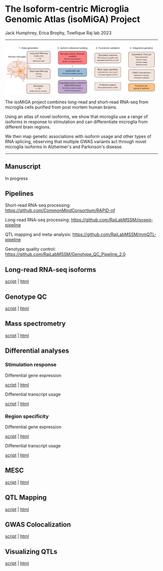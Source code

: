 # The Isoform-centric Microglia Genomic Atlas (isoMiGA) Project

Jack Humphrey, Erica Brophy, Towfique Raj lab 2023

---



![overview](https://github.com/RajLabMSSM/isoMiGA/raw/main/isomiga_schematic.png)


The isoMiGA project combines long-read and short-read RNA-seq from microglia cells purified from post mortem human brains.

Using an atlas of novel isoforms, we show that microglia use a range of isoforms in response to stimulation and can differentiate microglia from different brain regions.

We then map genetic associations with isoform usage and other types of RNA splicing, observing that multiple GWAS variants act through novel microglia isoforms in Alzheimer's and Parkinson's disease.

---

## Manuscript 

In progress

## Pipelines

Short-read RNA-seq processing:  https://github.com/CommonMindConsortium/RAPiD-nf

Long-read RNA-seq processing: https://github.com/RajLabMSSM/isoseq-pipeline  

QTL mapping and meta-analysis: https://github.com/RajLabMSSM/mmQTL-pipeline

Genotype quality control: https://github.com/RajLabMSSM/Genotype_QC_Pipeline_2.0 


## Long-read RNA-seq isoforms

[script](https://github.com/RajLabMSSM/isoMiGA/blob/main/scripts/describe_stringtie.Rmd)
|
[html](https://RajLabMSSM.github.io/isoMiGA/html/)

## Genotype QC

[script](https://github.com/RajLabMSSM/isoMiGA/blob/main/scripts/genotype_qc.Rmd)
|
[html](https://RajLabMSSM.github.io/isoMiGA/html/)

## Mass spectrometry

[script](https://github.com/RajLabMSSM/isoMiGA/blob/main/scripts/explore_proteomics.Rmd)
|
[html](https://RajLabMSSM.github.io/isoMiGA/html/)

## Differential analyses

### Stimulation response

Differential gene expression

[script](https://github.com/RajLabMSSM/isoMiGA/blob/main/scripts/region_deg.Rmd)
|
[html](https://RajLabMSSM.github.io/isoMiGA/html/)

Differential transcript usage

[script](https://github.com/RajLabMSSM/isoMiGA/blob/main/scripts/region_dtu.Rmd)
|
[html](https://RajLabMSSM.github.io/isoMiGA/html/)

### Region specificity

Differential gene expression

[script](https://github.com/RajLabMSSM/isoMiGA/blob/main/scripts/stimulation_deg.Rmd)
|
[html](https://RajLabMSSM.github.io/isoMiGA/html/)

Differential transcript usage

[script](https://github.com/RajLabMSSM/isoMiGA/blob/main/scripts/stimulation_dtu.Rmd)
|
[html](https://RajLabMSSM.github.io/isoMiGA/html/)


## MESC

[script](https://github.com/RajLabMSSM/isoMiGA/blob/main/scripts/MESC.Rmd)
|
[html](https://RajLabMSSM.github.io/isoMiGA/html/)

## QTL Mapping

[script](https://github.com/RajLabMSSM/isoMiGA/blob/main/scripts/explore_mmQTL_results.Rmd)
|
[html](https://RajLabMSSM.github.io/isoMiGA/html/)

## GWAS Colocalization

[script](https://github.com/RajLabMSSM/isoMiGA/blob/main/scripts/COLOC.Rmd)
|
[html](https://RajLabMSSM.github.io/isoMiGA/html/)

## Visualizing QTLs

[script](https://github.com/RajLabMSSM/isoMiGA/blob/main/scripts/QTL_schematic_plots.Rmd)
|
[html](https://RajLabMSSM.github.io/isoMiGA/html/)


